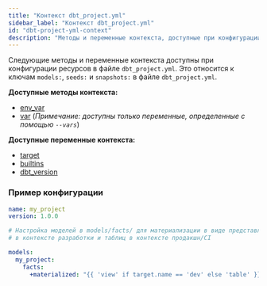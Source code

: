 ```yaml
---
title: "Контекст dbt_project.yml"
sidebar_label: "Контекст dbt_project.yml"
id: "dbt-project-yml-context"
description: "Методы и переменные контекста, доступные при конфигурации ресурсов в файле dbt_project.yml."
---
```


Следующие методы и переменные контекста доступны при конфигурации ресурсов в файле `dbt_project.yml`. Это относится к ключам `models:`, `seeds:` и `snapshots:` в файле `dbt_project.yml`.

**Доступные методы контекста:**
- [env_var](/reference/dbt-jinja-functions/env_var)
- [var](/reference/dbt-jinja-functions/var) (_Примечание: доступны только переменные, определенные с помощью `--vars`_)

**Доступные переменные контекста:**
- [target](/reference/dbt-jinja-functions/target)
- [builtins](/reference/dbt-jinja-functions/builtins)
- [dbt_version](/reference/dbt-jinja-functions/dbt_version)

### Пример конфигурации

<File name='dbt_project.yml'>

```yml
name: my_project
version: 1.0.0

# Настройка моделей в models/facts/ для материализации в виде представлений
# в контексте разработки и таблиц в контексте продакшн/CI

models:
  my_project:
    facts:
      +materialized: "{{ 'view' if target.name == 'dev' else 'table' }}"
```

</File>